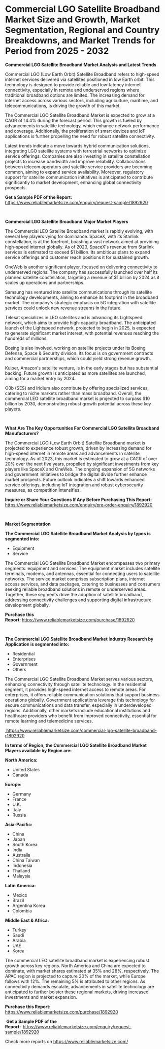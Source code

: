 <p><h1>Commercial LGO Satellite Broadband Market Size and Growth, Market Segmentation, Regional and Country Breakdowns, and Market Trends for Period from 2025 -  2032</h1></p><p><strong>Commercial LGO Satellite Broadband Market Analysis and Latest Trends</strong></p>
<p><p>Commercial LGO (Low Earth Orbit) Satellite Broadband refers to high-speed internet services delivered via satellites positioned in low Earth orbit. This technology is designed to provide reliable and low-latency internet connectivity, especially in remote and underserved regions where traditional broadband options are limited. The increasing demand for internet access across various sectors, including agriculture, maritime, and telecommunications, is driving the growth of this market.</p><p>The Commercial LGO Satellite Broadband Market is expected to grow at a CAGR of 14.4% during the forecast period. This growth is fueled by advancements in satellite technology, which enhance network performance and coverage. Additionally, the proliferation of smart devices and IoT applications is further propelling the need for robust satellite connectivity.</p><p>Latest trends indicate a move towards hybrid communication solutions, integrating LGO satellite systems with terrestrial networks to optimize service offerings. Companies are also investing in satellite constellation projects to increase bandwidth and improve reliability. Collaborations between telecom operators and satellite service providers are becoming common, aiming to expand service availability. Moreover, regulatory support for satellite communication initiatives is anticipated to contribute significantly to market development, enhancing global connectivity prospects.</p></p>
<p><strong>Get a Sample PDF of the Report:&nbsp;</strong> <a href="https://www.reliablemarketsize.com/enquiry/request-sample/1892920?utm_campaign=2297&utm_medium=2&utm_source=Github&utm_content=ia&utm_term=15022025&utm_id=commercial-lgo-satellite-broadband">https://www.reliablemarketsize.com/enquiry/request-sample/1892920</a></p>
<p>&nbsp;</p>
<p><strong>Commercial LGO Satellite Broadband Major Market Players</strong></p>
<p><p>The Commercial LEO Satellite Broadband market is rapidly evolving, with several key players vying for dominance. SpaceX, with its Starlink constellation, is at the forefront, boasting a vast network aimed at providing high-speed internet globally. As of 2023, SpaceX's revenue from Starlink services is estimated to exceed $1 billion. Its ambitious plans to expand service offerings and customer reach positions it for sustained growth.</p><p>OneWeb is another significant player, focused on delivering connectivity to underserved regions. The company has successfully launched over half its planned satellite constellation, targeting a revenue of $1 billion by 2024 as it scales up operations and partnerships. </p><p>Samsung has ventured into satellite communications through its satellite technology developments, aiming to enhance its footprint in the broadband market. The company's strategic emphasis on 5G integration with satellite services could unlock new revenue streams in the future.</p><p>Telesat specializes in LEO satellites and is advancing its Lightspeed network, which aims to provide high-capacity broadband. The anticipated launch of the Lightspeed network, projected to begin in 2025, is expected to generate significant market interest, with potential revenues reaching the hundreds of millions.</p><p>Boeing is also involved, working on satellite projects under its Boeing Defense, Space & Security division. Its focus is on government contracts and commercial partnerships, which could yield strong revenue growth.</p><p>Kuiper, Amazon's satellite venture, is in the early stages but has substantial backing. Future growth is anticipated as more satellites are launched, aiming for a market entry by 2024.</p><p>O3b (SES) and Iridium also contribute by offering specialized services, catering to niche markets rather than mass broadband. Overall, the commercial LEO satellite broadband market is projected to surpass $10 billion by 2030, demonstrating robust growth potential across these key players.</p></p>
<p>&nbsp;</p>
<p><strong>What Are The Key Opportunities For Commercial LGO Satellite Broadband Manufacturers?</strong></p>
<p><p>The Commercial LGO (Low Earth Orbit) Satellite Broadband market is projected to experience robust growth, driven by increasing demand for high-speed internet in remote areas and advancements in satellite technology. As of 2023, this market is estimated to grow at a CAGR of over 20% over the next five years, propelled by significant investments from key players like SpaceX and OneWeb. The ongoing expansion of 5G networks and government initiatives to bridge the digital divide further enhance market prospects. Future outlook indicates a shift towards enhanced service offerings, including IoT integration and robust cybersecurity measures, as competition intensifies.</p></p>
<p><strong>Inquire or Share Your Questions If Any Before Purchasing This Report:</strong> <a href="https://www.reliablemarketsize.com/enquiry/pre-order-enquiry/1892920?utm_campaign=2297&utm_medium=2&utm_source=Github&utm_content=ia&utm_term=15022025&utm_id=commercial-lgo-satellite-broadband">https://www.reliablemarketsize.com/enquiry/pre-order-enquiry/1892920</a></p>
<p>&nbsp;</p>
<p><strong>Market Segmentation</strong></p>
<p><strong>The Commercial LGO Satellite Broadband Market Analysis by types is segmented into:</strong></p>
<p><ul><li>Equipment</li><li>Service</li></ul></p>
<p><p>The Commercial LGO Satellite Broadband Market encompasses two primary segments: equipment and services. The equipment market includes satellite terminals, modems, and antennas, essential for connecting users to satellite networks. The service market comprises subscription plans, internet access services, and data packages, catering to businesses and consumers seeking reliable broadband solutions in remote or underserved areas. Together, these segments drive the adoption of satellite broadband, addressing connectivity challenges and supporting digital infrastructure development globally.</p></p>
<p><strong>Purchase this Report:&nbsp;</strong><a href="https://www.reliablemarketsize.com/purchase/1892920?utm_campaign=2297&utm_medium=2&utm_source=Github&utm_content=ia&utm_term=15022025&utm_id=commercial-lgo-satellite-broadband">https://www.reliablemarketsize.com/purchase/1892920</a></p>
<p>&nbsp;</p>
<p><strong>The Commercial LGO Satellite Broadband Market Industry Research by Application is segmented into:</strong></p>
<p><ul><li>Residential</li><li>Enterprises</li><li>Government</li><li>Others</li></ul></p>
<p><p>The Commercial LGO Satellite Broadband Market serves various sectors, enhancing connectivity through satellite technology. In the residential segment, it provides high-speed internet access to remote areas. For enterprises, it offers reliable communication solutions that support business operations globally. Government applications leverage this technology for secure communications and data transfer, especially in underdeveloped regions. Additionally, other markets include educational institutions and healthcare providers who benefit from improved connectivity, essential for remote learning and telemedicine services.</p></p>
<p><a href="https://www.reliablemarketsize.com/commercial-lgo-satellite-broadband-r1892920?utm_campaign=2297&utm_medium=2&utm_source=Github&utm_content=ia&utm_term=15022025&utm_id=commercial-lgo-satellite-broadband">&nbsp;https://www.reliablemarketsize.com/commercial-lgo-satellite-broadband-r1892920</a></p>
<p><strong>In terms of Region, the Commercial LGO Satellite Broadband Market Players available by Region are:</strong></p>
<p>
    <p> <strong> North America: </strong>
        <ul>
            <li>United States</li>
            <li>Canada</li>
        </ul>
        </p> 
    <p> <strong> Europe: </strong>
        <ul>
            <li>Germany</li>
            <li>France</li>
            <li>U.K.</li>
            <li>Italy</li>
            <li>Russia</li>
        </ul>
        </p> 
    <p> <strong> Asia-Pacific: </strong>
        <ul>
            <li>China</li>
            <li>Japan</li>
            <li>South Korea</li>
            <li>India</li>
            <li>Australia</li>
            <li>China Taiwan</li>
            <li>Indonesia</li>
            <li>Thailand</li>
            <li>Malaysia</li>
        </ul>
        </p> 
    <p> <strong> Latin America: </strong>
        <ul>
            <li>Mexico</li>
            <li>Brazil</li>
            <li>Argentina Korea</li>
            <li>Colombia</li>
        </ul>
        </p> 
    <p> <strong> Middle East & Africa: </strong>
        <ul>
            <li>Turkey</li>
            <li>Saudi</li>
            <li>Arabia</li>
            <li>UAE</li>
            <li>Korea</li>
        </ul>
    </p>
    </p>
<p><p>The commercial LEO satellite broadband market is experiencing robust growth across key regions. North America and China are expected to dominate, with market shares estimated at 35% and 28%, respectively. The APAC region is projected to capture 20% of the market, while Europe follows with 12%. The remaining 5% is attributed to other regions. As connectivity demands escalate, advancements in satellite technology are anticipated to further bolster these regional markets, driving increased investments and market expansion.</p></p>
<p><strong>Purchase this Report: </strong><a href="https://www.reliablemarketsize.com/purchase/1892920?utm_campaign=2297&utm_medium=2&utm_source=Github&utm_content=ia&utm_term=15022025&utm_id=commercial-lgo-satellite-broadband">https://www.reliablemarketsize.com/purchase/1892920</a></p>
<p>&nbsp;<strong>Get a Sample PDF of the Report:&nbsp;&nbsp;</strong><a href="https://www.reliablemarketsize.com/enquiry/request-sample/1892920?utm_campaign=2297&utm_medium=2&utm_source=Github&utm_content=ia&utm_term=15022025&utm_id=commercial-lgo-satellite-broadband">https://www.reliablemarketsize.com/enquiry/request-sample/1892920</a></p>
<p><strong></strong></p>
<p>Check more reports on <a href="https://www.reliablemarketsize.com/?utm_campaign=2297&utm_medium=2&utm_source=Github&utm_content=ia&utm_term=15022025&utm_id=commercial-lgo-satellite-broadband">https://www.reliablemarketsize.com/</a></p>